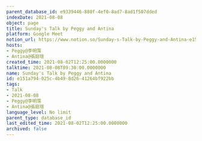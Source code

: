 ```yaml
---
parent_database_id: e9339446-880f-4ef0-8ad7-8ad1f507dded
indexDate: 2021-08-08
object: page
title: Sunday's Talk by Peggy and Antina
platform: Google Meet
notion_url: https://www.notion.so/Sunday-s-Talk-by-Peggy-and-Antina-e151a794025c4b498d2641264bf922bb
hosts:
- Peggy@李明霈
- Antina@張庭瑄
created_time: 2021-08-02T12:25:00.0000000
talktime: 2021-08-08T09:30:00.0000000
name: Sunday's Talk by Peggy and Antina
id: e151a794-025c-4b49-8d26-41264bf922bb
tags:
- Talk
- 2021-08-08
- Peggy@李明霈
- Antina@張庭瑄
language_level: No limit
parent_type: database_id
last_edited_time: 2021-08-02T12:25:00.0000000
archived: false
---
```







